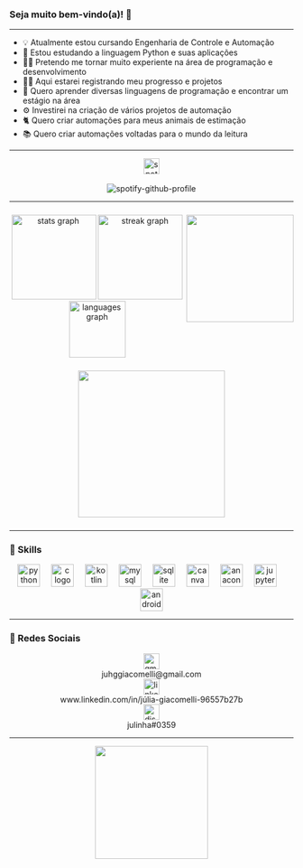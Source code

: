 ### Seja muito bem-vindo(a)! 👋
---
- 💡 Atualmente estou cursando Engenharia de Controle e Automação
- 🐍 Estou estudando a linguagem Python e suas aplicações
- 🐱‍👤 Pretendo me tornar muito experiente na área de programação e desenvolvimento
- 👩‍💻 Aqui estarei registrando meu progresso e projetos
- 📄 Quero aprender diversas linguagens de programação e encontrar um estágio na área
- ⚙ Investirei na criação de vários projetos de automação
- 🐈 Quero criar automações para meus animais de estimação
- 📚 Quero criar automações voltadas para o mundo da leitura

---

<div align="center">
  <a href="https://github.com/kittinan/spotify-github-profile" style="text-decoration: none; color: inherit;">
    <div style="display: flex; flex-direction: column; align-items: center;">
      <img src="https://img.shields.io/static/v1?message=Spotify&logo=spotify&label=&color=1ED760&logoColor=white&labelColor=&style=for-the-badge" height="28" alt="spotify logo"  />
      <br>
      <img src="https://spotify-github-profile.vercel.app/api/view?uid=juliagg12&cover_image=true&theme=novatorem&show_offline=false&background_color=121212&interchange=false&bar_color=53b14f&bar_color_cover=false" alt="spotify-github-profile" />
    </div>
  </a>
</div>

---

###

<img align="right" height="190" src="https://64.media.tumblr.com/2c33f4e6e264cad6fe5b2695cb30472d/66017b3acf2b1d6f-2e/s540x810/ee5b7046c142ae339d8270c401b182f10d159b9c.gifv"  />

###

<div align="center">
  <img src="https://github-readme-stats.vercel.app/api?username=juliagiacomelli&hide_title=false&hide_rank=false&show_icons=true&include_all_commits=true&count_private=true&disable_animations=false&theme=midnight-purple&locale=en&hide_border=true&order=1" height="150" alt="stats graph"  />
  <img src="https://streak-stats.demolab.com?user=juliagiacomelli&locale=pt-br&mode=daily&theme=midnight-purple&hide_border=true&border_radius=5&order=3" height="150" alt="streak graph"  />
  <img src="https://github-readme-stats.vercel.app/api/top-langs?username=juliagiacomelli&locale=pt-br&hide_title=false&layout=compact&card_width=320&langs_count=5&theme=midnight-purple&hide_border=true&order=2" height="100" alt="languages graph"  />
</div>

###

<div align="center">
  <img height="260" src="https://i.pinimg.com/originals/19/b2/8c/19b28c8372aaec65623f7ee7332e74be.gif"  />
</div>

###
---
### 🚀 Skills 

<div align="center">
  <img src="https://cdn.jsdelivr.net/gh/devicons/devicon/icons/python/python-original.svg" height="40" alt="python logo"  />
  <img width="12" />
  <img src="https://cdn.jsdelivr.net/gh/devicons/devicon/icons/c/c-original.svg" height="40" alt="c logo"  />
  <img width="12" />
  <img src="https://cdn.jsdelivr.net/gh/devicons/devicon/icons/kotlin/kotlin-original.svg" height="40" alt="kotlin logo"  />
  <img width="12" />
  <img src="https://cdn.jsdelivr.net/gh/devicons/devicon/icons/mysql/mysql-original.svg" height="40" alt="mysql logo"  />
  <img width="12" />
  <img src="https://cdn.jsdelivr.net/gh/devicons/devicon/icons/sqlite/sqlite-original.svg" height="40" alt="sqlite logo"  />
  <img width="12" />
  <img src="https://cdn.simpleicons.org/canva/00C4CC" height="40" alt="canva logo"  />
  <img width="12" />
  <img src="https://cdn.jsdelivr.net/gh/devicons/devicon/icons/anaconda/anaconda-original.svg" height="40" alt="anaconda logo"  />
  <img width="12" />
  <img src="https://cdn.jsdelivr.net/gh/devicons/devicon/icons/jupyter/jupyter-original.svg" height="40" alt="jupyter logo"  />
  <img width="12" />
  <img src="https://cdn.jsdelivr.net/gh/devicons/devicon/icons/androidstudio/androidstudio-original.svg" height="40" alt="androidstudio logo"  />
</div>

---

### 👥 Redes Sociais 

<div align="left">
  <a href="LINK_DO_SEU_EMAIL" style="text-decoration: none; color: inherit;">
    <div style="display: flex; flex-direction: column; align-items: center;">
      <img src="https://img.shields.io/static/v1?message=Gmail&logo=gmail&label=&color=D14836&logoColor=white&labelColor=&style=for-the-badge" height="28" alt="gmail logo"  />
      <span>juhggiacomelli@gmail.com</span>
    </div>
  </a>
  <a href="LINK_DO_SEU_PERFIL_DO_LINKEDIN" style="text-decoration: none; color: inherit;">
    <div style="display: flex; flex-direction: column; align-items: center;">
      <img src="https://img.shields.io/static/v1?message=LinkedIn&logo=linkedin&label=&color=0077B5&logoColor=white&labelColor=&style=for-the-badge" height="28" alt="linkedin logo"  /> 
      <span>www.linkedin.com/in/júlia-giacomelli-96557b27b</span>
    </div>
  </a>
  <a href="LINK_DO_SEU_PERFIL_DO_DISCORD" style="text-decoration: none; color: inherit;">
    <div style="display: flex; flex-direction: column; align-items: center;">
      <img src="https://img.shields.io/static/v1?message=Discord&logo=discord&label=&color=7289DA&logoColor=white&labelColor=&style=for-the-badge" height="28" alt="discord logo"  />
      <span>julinha#0359</span>
    </div>
  </a>
</div>



---

<div align="center">
  <img height="200" src="https://i.pinimg.com/originals/66/1b/47/661b4745e4b06f5df116f2c37fa192ee.gif"  />
</div>

###
 
